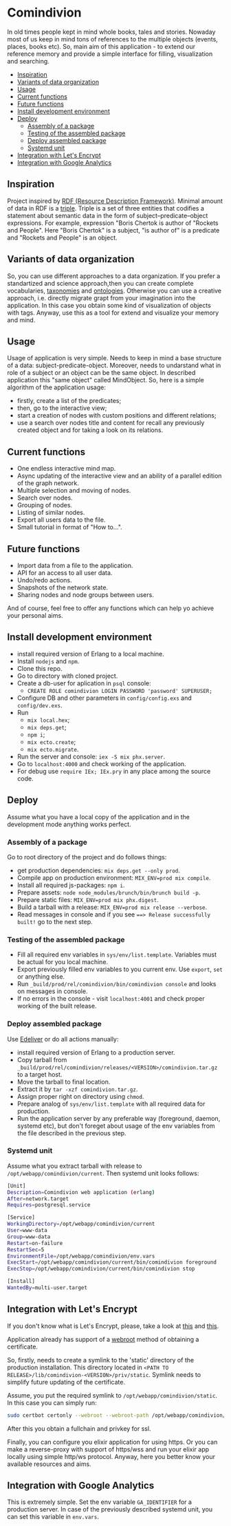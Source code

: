 # Comindivion

In old times people kept in mind whole books, tales and stories. Nowaday most of us keep in mind tons of references to the multiple objects (events, places, books etc). So, main aim of this application - to extend our reference memory and provide a simple interface for filling, visualization and searching.

* [Inspiration](#inspiration)
* [Variants of data organization](#variants-of-data-organization)
* [Usage](#usage)
* [Current functions](#current-functions)
* [Future functions](#future-functions)
* [Install development environment](#install-development-environment)
* [Deploy](#deploy)
  * [Assembly of a package](#assembly-of-a-package)
  * [Testing of the assembled package](#testing-of-the-assembled-package)
  * [Deploy assembled package](#deploy-assembled-package)
  * [Systemd unit](#systemd-unit)
* [Integration with Let's Encrypt](#integration-with-lets-encrypt)
* [Integration with Google Analytics](#integration-with-google-analytics)

## Inspiration
Project inspired by [RDF (Resource Description Framework)](https://en.wikipedia.org/wiki/Resource_Description_Framework). Minimal amount of data in RDF is a [triple](https://en.wikipedia.org/wiki/Semantic_triple). Triple is a set of three entities that codifies a statement about semantic data in the form of subject–predicate–object expressions. For example, expression "Boris Chertok is author of "Rockets and People". Here "Boris Chertok" is a subject, "is author of" is a predicate and "Rockets and People" is an object.

## Variants of data organization
So, you can use different approaches to a data organization. If you prefer a standartized and science approach,then you can create complete vocabularies, [taxonomies](https://en.wikipedia.org/wiki/Taxonomy_(general)) and [ontologies](https://en.wikipedia.org/wiki/Ontology_(information_science)). Otherwise you can use a creative approach, i.e. directly migrate grapt from your imagination into the application. In this case you obtain some kind of visualization of objects with tags. Anyway, use this as a tool for extend and visualize your memory and mind.

## Usage
Usage of application is very simple. Needs to keep in mind a base structure of a data: subject-predicate-object. Moreover, needs to undarstand what in role of a subject or an object can be the same object. In described application this "same object" called MindObject. So, here is a simple algorithm of the application usage:
- firstly, create a list of the predicates;
- then, go to the interactive view;
- start a creation of nodes with custom positions and different relations;
- use a search over nodes title and content for recall any previously created object and for taking a look on its relations.

## Current functions
- One endless interactive mind map.
- Async updating of the interactive view and an ability of a parallel edition of the graph network.
- Multiple selection and moving of nodes.
- Search over nodes.
- Grouping of nodes.
- Listing of similar nodes.
- Export all users data to the file.
- Small tutorial in format of "How to...".

## Future functions
- Import data from a file to the application.
- API for an access to all user data.
- Undo/redo actions.
- Snapshots of the network state.
- Sharing nodes and node groups between users.

And of course, feel free to offer any functions which can help yo achieve your personal aims.

## Install development environment
- install required version of Erlang to a local machine.
- Install `nodejs` and `npm`.
- Clone this repo.
- Go to directory with cloned project.
- Create a db-user for aplication in `psql` console:
  - `CREATE ROLE comindivion LOGIN PASSWORD 'password' SUPERUSER;`
- Configure DB and other parameters in `config/config.exs` and `config/dev.exs`.
- Run
  - `mix local.hex`;
  - `mix deps.get`;
  - `npm i`;
  - `mix ecto.create`;
  - `mix ecto.migrate`.
- Run the server and console: `iex -S mix phx.server`.
- Go to `localhost:4000` and check working of the application.
- For debug use `require IEx; IEx.pry` in any place among the source code.

## Deploy
Assume what you have a local copy of the application and in the development mode anything works perfect.

### Assembly of a package
Go to root directory of the project and do follows things:
- get production dependencies: `mix deps.get --only prod`.
- Compile app on production environment: `MIX_ENV=prod mix compile`.
- Install all required js-packages: `npm i`.
- Prepare assets: `node node_modules/brunch/bin/brunch build -p`.
- Prepare static files: `MIX_ENV=prod mix phx.digest`.
- Build a tarball with a release: `MIX_ENV=prod mix release --verbose`.
- Read messages in console and if you see `==> Release successfully built!` go to the next step.

### Testing of the assembled package
- Fill all required env variables in `sys/env/list.template`. Variables must be actual for you local machine.
- Export previously filled env variables to you current env. Use `export`, `set` or anything else.
- Run `_build/prod/rel/comindivion/bin/comindivion console` and looks on messages in console.
- If no errors in the console - visit `localhost:4001` and check proper working of the built release.

### Deploy assembled package
Use [Edeliver](https://github.com/edeliver/edeliver) or do all actions manually:
- install required version of Erlang to a production server.
- Copy tarball from `_build/prod/rel/comindivion/releases/<VERSION>/comindivion.tar.gz` to a target host.
- Move the tarball to final location.
- Extract it by `tar -xzf comindivion.tar.gz`.
- Assign proper right on directory using `chmod`.
- Prepare analog of `sys/env/list.template` with all required data for production.
- Run the application server by any preferable way (foreground, daemon, systemd etc), but don't foreget about usage of the env variables from the file described in the previous step.

### Systemd unit
Assume what you extract tarball with release to `/opt/webapp/comindivion/current`. Then systemd unit looks follows:
```bash
[Unit]
Description=Comindivion web application (erlang)
After=network.target
Requires=postgresql.service

[Service]
WorkingDirectory=/opt/webapp/comindivion/current
User=www-data
Group=www-data
Restart=on-failure
RestartSec=5
EnvironmentFile=/opt/webapp/comindivion/env.vars
ExecStart=/opt/webapp/comindivion/current/bin/comindivion foreground
ExecStop=/opt/webapp/comindivion/current/bin/comindivion stop

[Install]
WantedBy=multi-user.target
```

## Integration with Let's Encrypt
If you don't know what is Let's Encrypt, please, take a look at [this](https://en.wikipedia.org/wiki/Let%27s_Encrypt) and [this](https://letsencrypt.org/).

Application already has support of a [webroot](https://certbot.eff.org/docs/using.html#webroot) method of obtaining a certificate.

So, firstly, needs to create a symlink to the 'static' directory of the production installation. This directory located in `<PATH TO RELEASE>/lib/comindivion-<VERSION>/priv/static`. Symlink needs to simplify future updating of the certificate.

Assume, you put the required symlink to `/opt/webapp/comindivion/static`. In this case you can simply run:
```bash
sudo certbot certonly --webroot --webroot-path /opt/webapp/comindivion/static/ --renew-by-default -d <FULL_DOMAIN_NAME_OF_YOUR_PRODUCTION_SERVER>
```

After this you obtain a fullchain and privkey for ssl.

Finally, you can configure you elixir application for using https. Or you can make a reverse-proxy with support of https/wss and run your elixir app locally using simple http/ws protocol. Anyway, here you better know your available resources and aims.

## Integration with Google Analytics
This is extremely simple. Set the env variable `GA_IDENTIFIER` for a production server. In case of the previously described
systemd unit, you can set this variable in `env.vars`.
